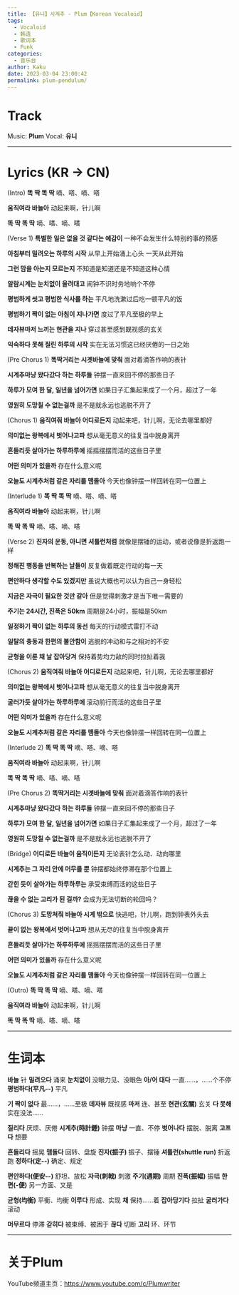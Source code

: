 ```yaml
---
title: 【유니】시계추 - Plum【Korean Vocaloid】
tags:
  - Vocaloid
  - 韩语
  - 歌词本
  - Funk
categories:
  - 音乐台
author: Kaku
date: 2023-03-04 23:00:42
permalink: plum-pendulum/
---
```


# Track

<lite-youtube videoid="pWOqHNbl62c"></lite-youtube>

Music: **Plum**
Vocal: **유니**

<!--more-->

---

# Lyrics (KR → CN)

(Intro)
**똑 딱 똑 딱**
嘀、嗒、嘀、嗒

**움직여라 바늘아**
动起来啊，针儿啊

**똑 딱 똑 딱**
嘀、嗒、嘀、嗒

(Verse 1)
**특별한 일은 없을 것 같다는 예감이**
一种不会发生什么特别的事的预感

**아침부터 밀려오는 하루의 시작**
从早上开始涌上心头 一天从此开始

**그런 맘을 아는지 모르는지**
不知道是知道还是不知道这种心情

**알람시계는 눈치없이 울려대고**
闹钟不识时务地响个不停

**평범하게 씻고 평범한 식사를 하는**
平凡地洗漱过后吃一顿平凡的饭

**평범하기 짝이 없는 아침이 지나가면**
度过了平凡至极的早上

**데자뷰마저 느끼는 현관을 지나**
穿过甚至感到既视感的玄关

**익숙하다 못해 질린 하루의 시작**
实在无法习惯这已经厌倦的一日之始

(Pre Chorus 1)
**똑딱거리는 시곗바늘에 맞춰**
面对着滴答作响的表针

**시계추마냥 왔다갔다 하는 하루들**
钟摆一直来回不停的那些日子

**하루가 모여 한 달, 일년을 넘어가면**
如果日子汇集起来成了一个月，超过了一年

**영원히 도망칠 수 없는걸까**
是不是就永远也逃脱不开了

(Chorus 1)
**움직여줘 바늘아 어디로든지**
动起来吧，针儿啊，无论去哪里都好

**의미없는 왕복에서 벗어나고파**
想从毫无意义的往复当中脱身离开

**흔들리듯 살아가는 하루하루에**
摇摇摆摆而活的这些日子里

**어떤 의미가 있을까**
存在什么意义呢

**오늘도 시계추처럼 같은 자리를 맴돌아**
今天也像钟摆一样回转在同一位置上

(Interlude 1)
**똑 딱 똑 딱**
嘀、嗒、嘀、嗒

**움직여라 바늘아**
动起来啊，针儿啊

**똑 딱 똑 딱**
嘀、嗒、嘀、嗒

(Verse 2)
**진자의 운동, 아니면 셔틀런처럼**
就像是摆锤的运动，或者说像是折返跑一样

**정해진 행동을 반복하는 날들이**
反复做着既定行动的每一天

**편안하다 생각할 수도 있겠지만**
虽说大概也可以认为自己一身轻松

**지금은 자극이 필요한 것만 같아**
但是觉得刺激才是当下唯一需要的

**주기는 24시간, 진폭은 50km**
周期是24小时，振幅是50km

**일정하기 짝이 없는 하루의 동선**
每天的行动模式雷打不动

**일탈의 충동과 한편의 불안함이**
逃脱的冲动和与之相对的不安

**균형을 이룬 채 날 잡아당겨**
保持着势均力敌的同时拉扯着我

(Chorus 2)
**움직여줘 바늘아 어디로든지**
动起来吧，针儿啊，无论去哪里都好

**의미없는 왕복에서 벗어나고파**
想从毫无意义的往复当中脱身离开

**굴러가듯 살아가는 하루하루에**
滚动前行而活的这些日子里

**어떤 의미가 있을까**
存在什么意义呢

**오늘도 시계추처럼 같은 자리를 맴돌아**
今天也像钟摆一样回转在同一位置上

(Interlude 2)
**똑 딱 똑 딱**
嘀、嗒、嘀、嗒

**움직여라 바늘아**
动起来啊，针儿啊

**똑 딱 똑 딱**
嘀、嗒、嘀、嗒

(Pre Chorus 2)
**똑딱거리는 시곗바늘에 맞춰**
面对着滴答作响的表针

**시계추마냥 왔다갔다 하는 하루들**
钟摆一直来回不停的那些日子

**하루가 모여 한 달, 일년을 넘어가면**
如果日子汇集起来成了一个月，超过了一年

**영원히 도망칠 수 없는걸까**
是不是就永远也逃脱不开了

(Bridge)
**어디로든 바늘이 움직이든지**
无论表针怎么动、动向哪里

**시계추는 그 자리 안에 머무를 뿐**
钟摆都始终停滞在那个位置上

**갇힌 듯이 살아가는 하루하루는**
承受束缚而活的这些日子

**끊을 수 없는 고리가 된 걸까?**
会成为无法切断的轮回吗？

(Chorus 3)
**도망쳐줘 바늘아 시계 밖으로**
快逃吧，针儿啊，跑到钟表外头去

**끝이 없는 왕복에서 벗어나고파**
想从无尽的往复当中脱身离开

**흔들리듯 살아가는 하루하루에**
摇摇摆摆而活的这些日子里

**어떤 의미가 있을까**
存在什么意义呢

**오늘도 시계추처럼 같은 자리를 맴돌아**
今天也像钟摆一样回转在同一位置上

(Outro)
**똑 딱 똑 딱**
嘀、嗒、嘀、嗒

**움직여라 바늘아**
动起来啊，针儿啊

**똑 딱 똑 딱**
嘀、嗒、嘀、嗒

---

# 生词本

**바늘** 针
**밀려오다** 涌来
**눈치없이** 没眼力见、没眼色
**아/어 대다** 一直……，……个不停
**평범하다(平凡--)** 平凡

**기 짝이 없다** 最……，……至极
**데자뷰** 既视感
**마저** 连、甚至
**현관(玄關)** 玄关
**다 못해** 实在没法……

**질리다** 厌烦、厌倦
**시계추(時計錘)** 钟摆
**마냥** 一直、不停
**벗어나다** 摆脱、脱离
**고프다** 想要

**흔들리다** 摇晃
**맴돌다** 回转、盘旋
**진자(振子)** 振子、摆锤
**셔틀런(shuttle run)** 折返跑
**정하다(定--)** 确定、规定

**편안하다(便安--)** 舒坦、放松
**자극(刺戟)** 刺激
**주기(週期)** 周期
**진폭(振幅)** 振幅
**한편(-便)** 另一方面、又是

**균형(均衡)** 平衡、均衡
**이루다** 形成、实现
**채** 保持……着
**잡아당기다** 拉扯
**굴러가다** 滚动

**머무르다** 停滞
**갇히다** 被束缚、被困于
**끊다** 切断
**고리** 环、环节

---

# 关于Plum

YouTube频道主页：https://www.youtube.com/c/Plumwriter